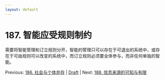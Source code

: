 ```yaml
---
layout: default
---
```

# 187. 智能应受规则制约

需要将智能管理和订立规则分开，智能的管理只可以存在于可退出的系统中，或存在于可由规则可以改变的系统中，而订立规则必须要全体参与，而非任何单独的智能。

Previous: [186. 社会与个体并存](186.md) | [Draft](../Draft.md) | Next: [188. 信息来源的可知与有限](188.md)